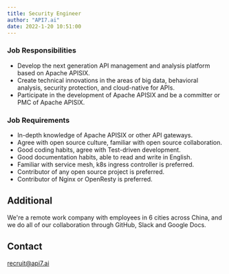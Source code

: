 ```yaml
---
title: Security Engineer
author: "API7.ai"
date: 2022-1-20 10:51:00
---
```


### Job Responsibilities

- Develop the next generation API management and analysis platform based on Apache APISIX.​
- Create technical innovations in the areas of big data, behavioral analysis, security protection, and cloud-native for APIs.​
- Participate in the development of Apache APISIX and be a committer or PMC of Apache APISIX.​

### Job Requirements

- In-depth knowledge of Apache APISIX or other API gateways.​
- Agree with open source culture, familiar with open source collaboration.​
- Good coding habits, agree with Test-driven development.​
- Good documentation habits, able to read and write in English.​
- Familiar with service mesh, k8s ingress controller is preferred.​
- Contributor of any open source project  is preferred.​
- Contributor of Nginx or OpenResty is preferred.​

## Additional

We're a remote work company with employees in 6 cities across China, and we do all of our collaboration through GitHub, Slack and Google Docs.

## Contact

[recruit@api7.ai](mailto:recruit@api7.ai)
